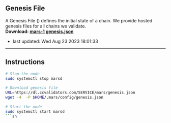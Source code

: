 ## Genesis File
A Genesis File () defines the initial state of a chain. We provide hosted genesis files for all chains we validate.  
**Download: [mars-1 genesis.json](https://dl.ccvalidators.com/SERVICE/mars/genesis.json)**  
- last updated: Wed Aug 23 2023 18:01:33
---
## Instructions
```sh
# Stop the node
sudo systemctl stop marsd
 
# Download genesis file
URL=https://dl.ccvalidators.com/SERVICE/mars/genesis.json
wget -4  -P $HOME/.mars/config/genesis.json
 
# Start the node
sudo systemctl start marsd
```sh
